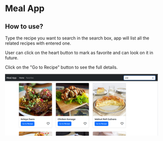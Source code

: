 # Meal App

## How to use?

Type the recipe you want to search in the search box, app will list all the related recipes with entered one.

User can click on the heart button to mark as favorite and can look on it in future.

Click on the "Go to Recipe" button to see the full details.

![Screenshot](screenshot.png)
